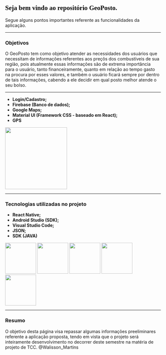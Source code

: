 <h2 style="color: #000000; font-family: Palatino Linotype; font-weight: bold;"> Seja bem vindo ao repositório GeoPosto.</h2>

Segue alguns pontos importantes referente as funcionalidades da aplicação.
<hr>
<h3> Objetivos </h3>
<p> O GeoPosto tem como objetivo atender as necessidades dos usuários que necessitam de informações referentes aos preçõs dos combustíveis de sua região, pois atualmente essas informações são de extrema importância para o usuário, tanto financeiramente, quanto em relação ao tempo gasto na procura por esses valores, e também o usuário ficará sempre por dentro de tais informações, cabendo a ele decidir em qual posto melhor atende o seu bolso.</p>
<hr>

<ul>
  <li> <b>Login/Cadastro; </b> </li>
  <li> <b>Firebase (Banco de dados); </b> </li>
  <li> <b>Google Maps; </b> </li>
  <li> <b>Material UI (Framework CSS - baseado em React); </b> </li>
  <li> <b> GPS </b> </li>
</ul>

<p><img src="https://image.flaticon.com/icons/svg/46/46314.svg" widht="120" height="200" /></p>
<hr>

<h3>  Tecnologias utilizadas no projeto </h3>

<ul>
  <li> <b>React Native; </b> </li>
  <li> <b>Android Studio (SDK); </b> </li>
  <li> <b>Visual Studio Code; </b> </li>
  <li> <b>JSON; </b> </li>
  <li> <b> SDK (JAVA) </b> </li>
</ul>
<p>
  <img src="https://upload.wikimedia.org/wikipedia/commons/thumb/a/a7/React-icon.svg/1200px-React-icon.svg.png" widht="80" height="100" />
  <img src="https://miro.medium.com/max/571/1*zxewA7bZ_RN6lVolYVmbUA.png" widht="80" height="100" />
  <img src="https://encrypted-tbn0.gstatic.com/images?q=tbn%3AANd9GcRkJAu_y-x8imTtS0VIQMgKnevc-fr17kMREw&usqp=CAU" widht="80" height="100" />
  <img src="https://miro.medium.com/max/512/1*4e5PgSBgxgFolqvob9x_Wg.png" height="100" />
  <img src="https://static.canaltech.com.br/conteudo/Pedro/O_que_e_java_jdk_jre_e_jvm/O_que_e_Java_JDK_JRE_JVM.jpg" widht="80" height="100" />
</p>
<hr>

<h3> Resumo </h3>
<p> O objetivo desta página visa repassar algumas informações preeliminares referente a aplicação proposta, 
     tendo em vista que o projeto será inteiramente desenvolvimento no decorrer deste semestre na matéria de projeto de TCC.
  @Walisson_Martins
</p>


